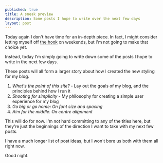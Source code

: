 ```yaml
---
published: true
title: A sneak preview
description: Some posts I hope to write over the next few days
layout: post
---
```

Today again I don't have time for an in-depth piece. In fact, I might consider letting myself off [the hook](https://robinwinslow.uk/2020/11/13/i-am-a-blogger/) on weekends, but I'm not going to make that choice yet.

Instead, today I'm simply going to write down some of the posts I hope to write in the next few days.

These posts will all form a larger story about how I created the new styling for my blog.

1. *What's the point of this site?* - Lay out the goals of my blog, and the principles behind how I run it
2. *Shooting for simplicity* - My philosophy for creating a simple user experience for my blog
3. *Go big or go home: On font size and spacing*
4. *Aim for the middle: On centre alignment*

This will do for now. I'm not hard committing to any of the titles here, but they're just the beginnings of the direction I want to take with my next few posts.

I have a much longer list of post ideas, but I won't bore us both with them all right now.

Good night.
